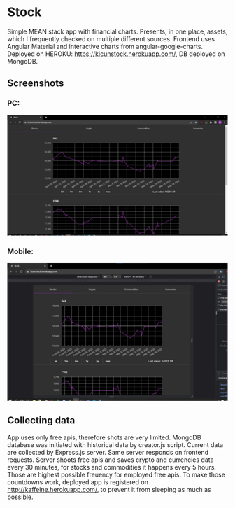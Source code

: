 # Stock

Simple MEAN stack app with financial charts. Presents, in one place, assets, which I frequently checked on multiple different sources.
Frontend uses Angular Material and interactive charts from angular-google-charts.
Deployed on HEROKU: https://kicunstock.herokuapp.com/, DB deployed on MongoDB.

## Screenshots
### PC:
![version on PC](https://github.com/KicunKrzysztof/Stock/blob/master/pc.jpg)

### Mobile:
![version on mobile](https://github.com/KicunKrzysztof/Stock/blob/master/mobile.jpg)

## Collecting data
App uses only free apis, therefore shots are very limited. MongoDB database was initiated with historical data by creator.js script. Current data are collected by  Express.js server. Same server responds on frontend requests. Server shoots free apis and saves crypto and currencies data every 30 minutes, for stocks and commodities it happens every 5 hours. Those are highest possible freuency for employed free apis. To make those countdowns work, deployed app is registered on http://kaffeine.herokuapp.com/, to prevent it from sleeping as much as possible.
